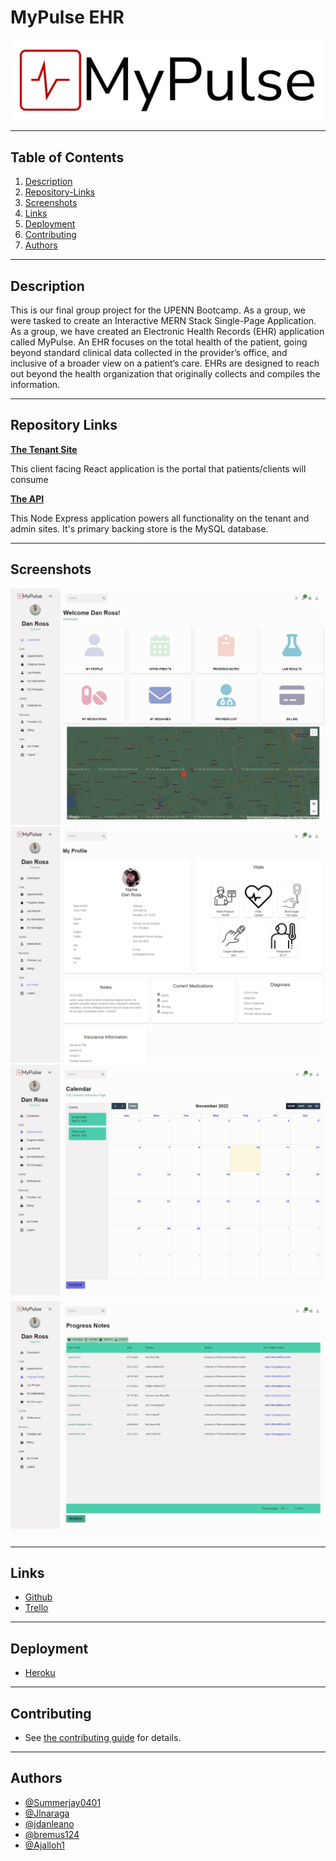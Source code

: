 # MyPulse EHR

![Application Logo](./src/project-emr-frontend/src/assets/images/my-pulse-logo.png)

---

## Table of Contents

1. [Description](#description)
2. [Repository-Links](#repository-links)
3. [Screenshots](#screenshots)
4. [Links](#links)
5. [Deployment](#deployment)
6. [Contributing](#contributing)
7. [Authors](#authors)

---

## Description

This is our final group project for the UPENN Bootcamp. As a group, we were tasked to create an Interactive MERN Stack Single-Page Application. As a group, we have created an Electronic Health Records (EHR) application called MyPulse. An EHR focuses on the total health of the patient, going beyond standard clinical data collected in the provider’s office, and inclusive of a broader view on a patient’s care. EHRs are designed to reach out beyond the health organization that originally collects and compiles the information.

---

## Repository Links

**[The Tenant Site](/src/project-emr-frontend)**

This client facing React application is the portal that patients/clients will consume

**[The API](/src/project-emr-backend)**

This Node Express application powers all functionality on the tenant and admin sites. It's primary backing store is the MySQL database.

---

## Screenshots

![Screenshot of the app](./src/project-emr-frontend/src/assets/images/screenshot1.jpg)
![Screenshot of the app](./src/project-emr-frontend/src/assets/images/screenshot2.jpg)
![Screenshot of the app](./src/project-emr-frontend/src/assets/images/screenshot3.jpg)
![Screenshot of the app](./src/project-emr-frontend/src/assets/images/screenshot4.jpg)

---

## Links

- [Github](https://github.com/Summerjay0401/project-x-emr)
- [Trello](https://trello.com/b/xFDJDZFT/emr)

---

## Deployment

- [Heroku](#)

---

## Contributing

 - See [the contributing guide](/CONTRIBUTING.md) for details.

---

## Authors

- [@Summerjay0401](https://github.com/Summerjay0401)
- [@Jlnaraga](https://github.com/Jlnaraga)
- [@jdanleano](https://github.com/jdanleano)
- [@bremus124](https://github.com/bremus124)
- [@Ajalloh1](https://github.com/Ajalloh1)
